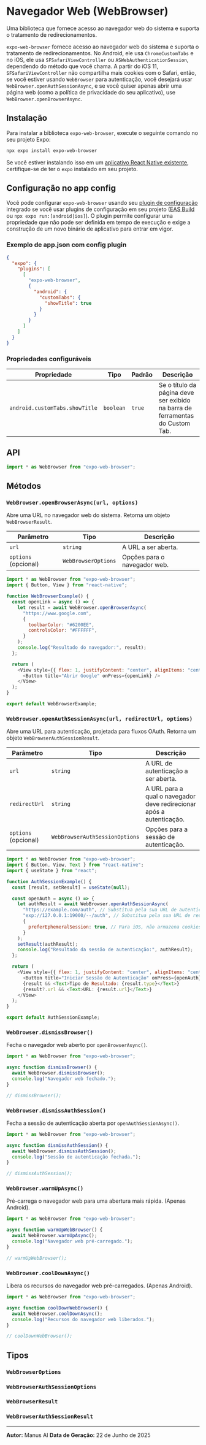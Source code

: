 # Navegador Web (WebBrowser)

Uma biblioteca que fornece acesso ao navegador web do sistema e suporta o tratamento de redirecionamentos.

`expo-web-browser` fornece acesso ao navegador web do sistema e suporta o tratamento de redirecionamentos. No Android, ele usa `ChromeCustomTabs` e no iOS, ele usa `SFSafariViewController` ou `ASWebAuthenticationSession`, dependendo do método que você chama. A partir do iOS 11, `SFSafariViewController` não compartilha mais cookies com o Safari, então, se você estiver usando `WebBrowser` para autenticação, você desejará usar `WebBrowser.openAuthSessionAsync`, e se você quiser apenas abrir uma página web (como a política de privacidade do seu aplicativo), use `WebBrowser.openBrowserAsync`.

## Instalação

Para instalar a biblioteca `expo-web-browser`, execute o seguinte comando no seu projeto Expo:

```bash
npx expo install expo-web-browser
```

Se você estiver instalando isso em um [aplicativo React Native existente](https://reactnative.dev/docs/integration-with-existing-apps), certifique-se de ter o `expo` instalado em seu projeto.

## Configuração no app config

Você pode configurar `expo-web-browser` usando seu [plugin de configuração](https://docs.expo.dev/guides/config-plugins/) integrado se você usar plugins de configuração em seu projeto ([EAS Build](https://docs.expo.dev/build/introduction/) ou `npx expo run:[android|ios]`). O plugin permite configurar uma propriedade que não pode ser definida em tempo de execução e exige a construção de um novo binário de aplicativo para entrar em vigor.

### Exemplo de app.json com config plugin

```json
{
  "expo": {
    "plugins": [
      [
        "expo-web-browser",
        {
          "android": {
            "customTabs": {
              "showTitle": true
            }
          }
        }
      ]
    ]
  }
}
```

### Propriedades configuráveis

| Propriedade | Tipo | Padrão | Descrição |
|---|---|---|---|
| `android.customTabs.showTitle` | `boolean` | `true` | Se o título da página deve ser exibido na barra de ferramentas do Custom Tab. |

## API

```javascript
import * as WebBrowser from "expo-web-browser";
```

## Métodos

### `WebBrowser.openBrowserAsync(url, options)`

Abre uma URL no navegador web do sistema. Retorna um objeto `WebBrowserResult`.

| Parâmetro | Tipo | Descrição |
|---|---|---|
| `url` | `string` | A URL a ser aberta. |
| `options` (opcional) | `WebBrowserOptions` | Opções para o navegador web. |

```javascript
import * as WebBrowser from "expo-web-browser";
import { Button, View } from "react-native";

function WebBrowserExample() {
  const openLink = async () => {
    let result = await WebBrowser.openBrowserAsync(
      "https://www.google.com",
      {
        toolbarColor: "#6200EE",
        controlsColor: "#FFFFFF",
      }
    );
    console.log("Resultado do navegador:", result);
  };

  return (
    <View style={{ flex: 1, justifyContent: "center", alignItems: "center" }}>
      <Button title="Abrir Google" onPress={openLink} />
    </View>
  );
}

export default WebBrowserExample;
```

### `WebBrowser.openAuthSessionAsync(url, redirectUrl, options)`

Abre uma URL para autenticação, projetada para fluxos OAuth. Retorna um objeto `WebBrowserAuthSessionResult`.

| Parâmetro | Tipo | Descrição |
|---|---|---|
| `url` | `string` | A URL de autenticação a ser aberta. |
| `redirectUrl` | `string` | A URL para a qual o navegador deve redirecionar após a autenticação. |
| `options` (opcional) | `WebBrowserAuthSessionOptions` | Opções para a sessão de autenticação. |

```javascript
import * as WebBrowser from "expo-web-browser";
import { Button, View, Text } from "react-native";
import { useState } from "react";

function AuthSessionExample() {
  const [result, setResult] = useState(null);

  const openAuth = async () => {
    let authResult = await WebBrowser.openAuthSessionAsync(
      "https://example.com/auth", // Substitua pela sua URL de autenticação
      "exp://127.0.0.1:19000/--/auth", // Substitua pela sua URL de redirecionamento
      {
        preferEphemeralSession: true, // Para iOS, não armazena cookies
      }
    );
    setResult(authResult);
    console.log("Resultado da sessão de autenticação:", authResult);
  };

  return (
    <View style={{ flex: 1, justifyContent: "center", alignItems: "center" }}>
      <Button title="Iniciar Sessão de Autenticação" onPress={openAuth} />
      {result && <Text>Tipo de Resultado: {result.type}</Text>}
      {result?.url && <Text>URL: {result.url}</Text>}
    </View>
  );
}

export default AuthSessionExample;
```

### `WebBrowser.dismissBrowser()`

Fecha o navegador web aberto por `openBrowserAsync()`.

```javascript
import * as WebBrowser from "expo-web-browser";

async function dismissBrowser() {
  await WebBrowser.dismissBrowser();
  console.log("Navegador web fechado.");
}

// dismissBrowser();
```

### `WebBrowser.dismissAuthSession()`

Fecha a sessão de autenticação aberta por `openAuthSessionAsync()`.

```javascript
import * as WebBrowser from "expo-web-browser";

async function dismissAuthSession() {
  await WebBrowser.dismissAuthSession();
  console.log("Sessão de autenticação fechada.");
}

// dismissAuthSession();
```

### `WebBrowser.warmUpAsync()`

Pré-carrega o navegador web para uma abertura mais rápida. (Apenas Android).

```javascript
import * as WebBrowser from "expo-web-browser";

async function warmUpWebBrowser() {
  await WebBrowser.warmUpAsync();
  console.log("Navegador web pré-carregado.");
}

// warmUpWebBrowser();
```

### `WebBrowser.coolDownAsync()`

Libera os recursos do navegador web pré-carregados. (Apenas Android).

```javascript
import * as WebBrowser from "expo-web-browser";

async function coolDownWebBrowser() {
  await WebBrowser.coolDownAsync();
  console.log("Recursos do navegador web liberados.");
}

// coolDownWebBrowser();
```

## Tipos

### `WebBrowserOptions`

### `WebBrowserAuthSessionOptions`

### `WebBrowserResult`

### `WebBrowserAuthSessionResult`

---

**Autor:** Manus AI
**Data de Geração:** 22 de Junho de 2025

